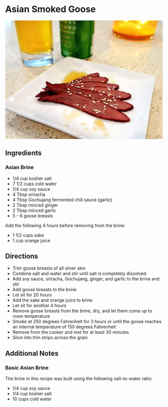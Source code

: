 # Asian Smoked Goose

![Asian smoked goose](../images/smoked-goose.jpg)

## Ingredients

### Asian Brine

* 1/4 cup kosher salt
* 7 1/2 cups cold water
* 1/4 cup soy sauce
* 4 Tbsp sriracha
* 4 Tbsp Gochujang fermented chili sauce (garlic)
* 2 Tbsp minced ginger
* 2 Tbsp minced garlic
* 5 - 6 goose breasts

Add the following 4 hours before removing from the brine:

* 1 1/2 cups sake
* 1 cup orange juice

## Directions

* Trim goose breasts of all silver skin
* Combine salt and water and stir until salt is completely dissolved
* Add soy sauce, sriracha, Gochujang, ginger, and garlic to the brine and stir
* Add goose breasts to the brine
* Let sit for 20 hours
* Add the sake and orange juice to brine
* Let sit for another 4 hours
* Remove goose breasts from the brine, dry, and let them come up to room temperature
* Smoke at 250 degrees Fahrenheit for 3 hours or until the goose reaches an
  internal temperature of 150 degrees Fahrenheit
* Remove from the cooker and rest for at least 30 minutes
* Slice into thin strips across the grain

## Additional Notes

### Basic Asian Brine

The brine in this recipe was built using the following salt-to-water ratio:

* 1/4 cup soy sauce
* 1/4 cup kosher salt
* 10 cups cold water

